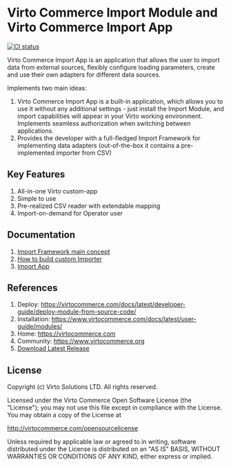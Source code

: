 # Virto Commerce Import Module and Virto Commerce Import App

[![CI status](https://github.com/VirtoCommerce/vc-module-import/workflows/Module%20CI/badge.svg?branch=dev)](https://github.com/VirtoCommerce/vc-module-import/actions?query=workflow%3A"Module+CI") 

Virto Commerce Import App is an application that allows the user to import data from external sources, flexibly configure loading parameters, create and use their own adapters for different data sources.

Implements two main ideas:

1. Virto Commerce Import App is a built-in application, which allows you to use it without any additional settings - just install the Import Module, and import capabilities will appear in your Virto working environment. Implements seamless authorization when switching between applications.
1. Provides the developer with a full-fledged Import Framework for implementing data adapters (out-of-the-box it contains a pre-implemented importer from CSV)


## Key Features

1. All-in-one Virto custom-app
1. Simple to use
1. Pre-realized CSV reader with extendable mapping
1. Import-on-demand for Operator user

## Documentation

1. [Import Framework main concept](/docs/01-import-framework-main-concept.md)
1. [How to build custom Importer](/docs/02-building-custom-importer.md)
1. [Import App](/docs/03-import-app.md)

## References

1. Deploy: https://virtocommerce.com/docs/latest/developer-guide/deploy-module-from-source-code/
1. Installation: https://www.virtocommerce.com/docs/latest/user-guide/modules/
1. Home: https://virtocommerce.com
1. Community: https://www.virtocommerce.org
1. [Download Latest Release](https://github.com/VirtoCommerce/vc-module-import/releases/)

## License

Copyright (c) Virto Solutions LTD.  All rights reserved.

Licensed under the Virto Commerce Open Software License (the "License"); you
may not use this file except in compliance with the License. You may
obtain a copy of the License at

http://virtocommerce.com/opensourcelicense

Unless required by applicable law or agreed to in writing, software
distributed under the License is distributed on an "AS IS" BASIS,
WITHOUT WARRANTIES OR CONDITIONS OF ANY KIND, either express or
implied.
